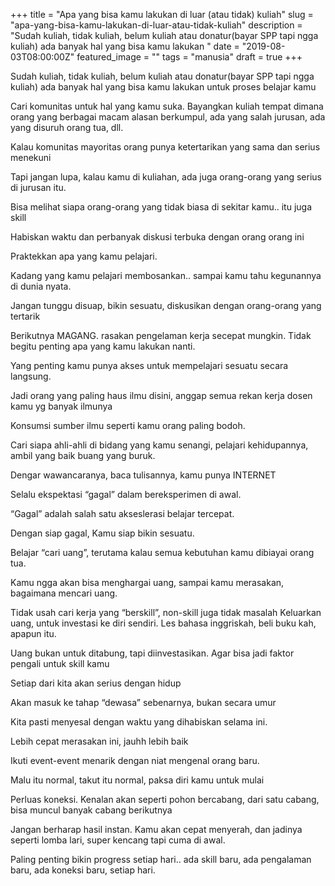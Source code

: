 +++
title = "Apa yang bisa kamu lakukan di luar (atau tidak) kuliah"
slug = "apa-yang-bisa-kamu-lakukan-di-luar-atau-tidak-kuliah"
description = "Sudah kuliah, tidak kuliah, belum kuliah atau donatur(bayar SPP tapi ngga kuliah) ada banyak hal yang bisa kamu lakukan "
date = "2019-08-03T08:00:00Z"
featured_image = ""
tags = "manusia"
draft = true
+++ 
 
Sudah kuliah, tidak kuliah, belum kuliah atau donatur(bayar SPP tapi ngga kuliah) ada banyak hal yang bisa kamu lakukan untuk proses belajar kamu

Cari komunitas untuk hal yang kamu suka. Bayangkan kuliah tempat dimana orang yang berbagai macam alasan berkumpul, ada yang salah jurusan, ada yang disuruh orang tua, dll. 

Kalau komunitas mayoritas orang punya ketertarikan yang sama dan serius menekuni

Tapi jangan lupa, kalau kamu di kuliahan, ada juga orang-orang yang serius di jurusan itu. 

Bisa melihat siapa orang-orang yang tidak biasa di sekitar kamu.. itu juga skill

Habiskan waktu dan perbanyak diskusi terbuka dengan orang orang ini

Praktekkan apa yang kamu pelajari.

Kadang yang kamu pelajari membosankan.. sampai kamu tahu kegunannya di dunia nyata.

Jangan tunggu disuap, bikin sesuatu, diskusikan dengan orang-orang yang tertarik

Berikutnya MAGANG. rasakan pengelaman kerja secepat mungkin. Tidak begitu penting apa yang kamu lakukan nanti.

Yang penting kamu punya akses untuk mempelajari sesuatu secara langsung.

Jadi orang yang paling haus ilmu disini, anggap semua rekan kerja dosen kamu yg banyak ilmunya

Konsumsi sumber ilmu seperti kamu orang paling bodoh. 

Cari siapa ahli-ahli di bidang yang kamu senangi, pelajari kehidupannya, ambil yang baik buang yang buruk.

Dengar wawancaranya, baca tulisannya, kamu punya INTERNET

Selalu ekspektasi “gagal” dalam bereksperimen di awal. 

“Gagal” adalah salah satu akseslerasi belajar tercepat. 

Dengan siap gagal, Kamu siap bikin sesuatu.

Belajar “cari uang”, terutama kalau semua kebutuhan kamu dibiayai orang tua.

Kamu ngga akan bisa menghargai uang, sampai kamu merasakan, bagaimana mencari uang.

Tidak usah cari kerja yang “berskill”, non-skill juga tidak masalah
Keluarkan uang, untuk investasi ke diri sendiri.
Les bahasa inggriskah, beli buku kah, apapun itu. 

Uang bukan untuk ditabung, tapi diinvestasikan. Agar bisa jadi faktor pengali untuk skill kamu

Setiap dari kita akan serius dengan hidup

Akan masuk ke tahap “dewasa” sebenarnya, bukan secara umur

Kita pasti menyesal dengan waktu yang dihabiskan selama ini.

Lebih cepat merasakan ini, jauhh lebih baik

Ikuti event-event menarik dengan niat mengenal orang baru.

Malu itu normal, takut itu normal, paksa diri kamu untuk mulai

Perluas koneksi. Kenalan akan seperti pohon bercabang, dari satu cabang, bisa muncul banyak cabang berikutnya

Jangan berharap hasil instan. Kamu akan cepat menyerah, dan jadinya seperti lomba lari, super kencang tapi cuma di awal.

Paling penting bikin progress setiap hari.. ada skill baru, ada pengalaman baru, ada koneksi baru, setiap hari.